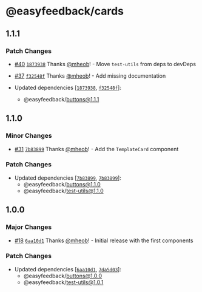 # @easyfeedback/cards

## 1.1.1

### Patch Changes

- [#40](https://github.com/easyfeedback/RCL/pull/40)
  [`1873938`](https://github.com/easyfeedback/RCL/commit/1873938d7e425fe0ca91fdb9922fa21bf066e325)
  Thanks [@mheob](https://github.com/mheob)! - Move `test-utils` from deps to devDeps

* [#37](https://github.com/easyfeedback/RCL/pull/37)
  [`f32548f`](https://github.com/easyfeedback/RCL/commit/f32548fd36c0fe0e37ab114efe7ac9dfd40a75d8)
  Thanks [@mheob](https://github.com/mheob)! - Add missing documentation

* Updated dependencies
  [[`1873938`](https://github.com/easyfeedback/RCL/commit/1873938d7e425fe0ca91fdb9922fa21bf066e325),
  [`f32548f`](https://github.com/easyfeedback/RCL/commit/f32548fd36c0fe0e37ab114efe7ac9dfd40a75d8)]:
  - @easyfeedback/buttons@1.1.1

## 1.1.0

### Minor Changes

- [#31](https://github.com/easyfeedback/RCL/pull/31)
  [`7b83899`](https://github.com/easyfeedback/RCL/commit/7b838996624faff1b60c2d4ac558618b89593450)
  Thanks [@mheob](https://github.com/mheob)! - Add the `TemplateCard` component

### Patch Changes

- Updated dependencies
  [[`7b83899`](https://github.com/easyfeedback/RCL/commit/7b838996624faff1b60c2d4ac558618b89593450),
  [`7b83899`](https://github.com/easyfeedback/RCL/commit/7b838996624faff1b60c2d4ac558618b89593450)]:
  - @easyfeedback/buttons@1.1.0
  - @easyfeedback/test-utils@1.1.0

## 1.0.0

### Major Changes

- [#18](https://github.com/easyfeedback/RCL/pull/18)
  [`6aa10d1`](https://github.com/easyfeedback/RCL/commit/6aa10d1943084c884ec9451e10d0d980bc5ae19a)
  Thanks [@mheob](https://github.com/mheob)! - Initial release with the first components

### Patch Changes

- Updated dependencies
  [[`6aa10d1`](https://github.com/easyfeedback/RCL/commit/6aa10d1943084c884ec9451e10d0d980bc5ae19a),
  [`7da5d03`](https://github.com/easyfeedback/RCL/commit/7da5d034e40702beb7bd7ad14871503e61c96ccb)]:
  - @easyfeedback/buttons@1.0.0
  - @easyfeedback/test-utils@1.0.1
